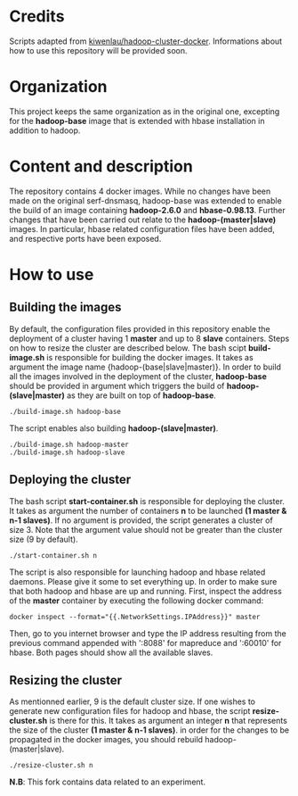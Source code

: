 # Credits
Scripts adapted from  [kiwenlau/hadoop-cluster-docker](https://github.com/kiwenlau/hadoop-cluster-docker). 
Informations about how to use this repository will be provided soon.

# Organization 
This project keeps the same organization as in the original one, excepting for the  **hadoop-base** image that is extended with hbase installation in addition to hadoop. 

# Content and description 
The repository contains 4 docker images. 
While no changes have been made on the original serf-dnsmasq, hadoop-base was extended to enable the build of an image containing **hadoop-2.6.0** and **hbase-0.98.13**. 
Further changes that have been carried out relate to the **hadoop-(master|slave)** images. In particular, hbase related configuration files have been added, and respective ports have been exposed.

# How to use
## Building the images

By default, the configuration files provided in this repository enable the deployment of a cluster having 1 **master** and up to 8 **slave** containers. Steps on how to resize the cluster are described below.
The bash scipt **build-image.sh** is responsible for building the docker images. It takes as argument the image name {hadoop-(base|slave|master)}.
In order to build all the images involved in the deployment of the cluster, **hadoop-base** should be provided in argument which triggers  the build of **hadoop-(slave|master)** as they are built on top of **hadoop-base**.


```
./build-image.sh hadoop-base
```

The script enables also building **hadoop-(slave|master)**.
```
./build-image.sh hadoop-master
./build-image.sh hadoop-slave
```


## Deploying the cluster

The bash script **start-container.sh** is responsible for deploying the cluster. 
It takes as argument  the number of containers **n** to be launched **(1 master & n-1 slaves)**. If no argument is provided, the script generates a cluster of size 3. Note that the argument value should not be greater than the cluster size (9 by default). 

```
./start-container.sh n
```
The script is also responsible for launching  hadoop and hbase related daemons. Please give it some to set everything up.
In order to make sure that both hadoop and hbase  are up and running. First, inspect the address of the **master** container by executing the following docker command:

```
docker inspect --format="{{.NetworkSettings.IPAddress}}" master
```

Then, go to you internet browser and type the IP address resulting from the previous command appended with ':8088' for mapreduce and ':60010' for hbase. Both pages should show all the available slaves.  

## Resizing the cluster 

As mentionned earlier, 9 is the default cluster size. If one wishes to generate new configuration files for hadoop and hbase, the script **resize-cluster.sh**  is there for this. 
It takes as argument an integer **n** that represents the size of the cluster **(1 master & n-1 slaves)**.
in order for the changes to be propagated in the docker images, you should rebuild hadoop-(master|slave).

```
./resize-cluster.sh n
```


**N.B**: This fork contains data related to an experiment.
